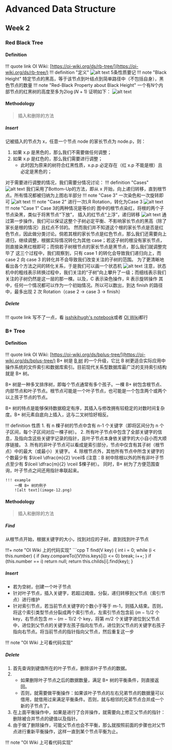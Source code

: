 # Advanced Data Structure
## Week 2

### Red Black Tree
#### Definition
!!! quote link
    OI Wiki: [https://oi-wiki.org/ds/rb-tree/](https://oi-wiki.org/ds/rb-tree/)
!!! definition "定义"
    ![alt text](image-5.png)
    5条性质要记
    !!! note "Black Height"
        特定节点的黑高，等于该节点到叶结点到简单路径中（不包括自身），黑色节点的数量
    !!! note "Red-Black Property about Black Height"
        一个有$N$个内部节点的红黑树的高度至多为$2\log(N+1)$
        证明如下：
        ![alt text](image-6.png)
#### Methodology
> 插入和删除的方法
##### Insert
记被插入的节点为 x，任意一个节点 node 的家长节点为 node.p，则：

1. 如果 x.p 是黑色的，那么我们不需要做任何调整；
2. 如果 x.p 是红色的，那么我们需要进行调整；
    - 此时因为原来的树符合红黑性质，x.p.p 必定存在（红 x.p 不能是根）且必定是黑色的；

对于需要进行调整的情况，我们需要分情况讨论：
!!! definition "Cases"
    ![alt text](image-7.png)
    我们采用了Bottom-Up的方法，即从 x 开始，向上递归转移，直到根节点。所有情况都被归纳为上图右半部分
    !!! note "Case 3"
        一次染色和一次旋转即可
        ![alt text](image-8.png)
    !!! note "Case 2"
        进行一次LR Rotation，转化为Case 3
        ![alt text](image-9.png)
    !!! note "Case 1"
        Case 3的两种情况是等价的
        图中的根节点染红，将根的两个子节点染黑，类似于将黑节点“下放”， 插入的红节点“上浮”，递归转移
        ![alt text](image-10.png)
        通过第一步操作，我们可以保证这整个子树必定平衡、不影响家长节点的黑高（除了家长是根的情况）且红点不邻的。
        然而我们并不知道这个根的家长节点是否是红色节点，因此做分类讨论。倘若其根的家长节点是红色节点，那么我们还需要向上递归，继续调整，根据实际情况转化为其他 case；若这子树的根没有家长节点，则直接染黑红根即可；而倘若子树根节点的家长节点是黑节点，那么我们就调整完毕了
    这三个过程中，我们观察到，只有 case 1 的转化会导致我们递归向上，而 case 2 向 case 3 的转化并不会导致我们改变关注的子树的范围。
    为了更清晰地看出各个方法之间的转化关系，于是我们可以画一个状态机
    ![alt text](image-11.png)
    注意，状态机中的粗线表示转换过程中，我们关注的“子树”向上攀升了一级；而细线表示我们关注的子树仍然是这一层的那一棵。以及，C 表示染色操作，R 表示旋转操作
    其中，任何一个情况都可以作为一个初始情况。所以可以数出，到达 finish 的路径中，最多出现 2 次 Rotation（case 2 -> case 3 -> finish）
##### Delete
!!! quote link
    写不了一点，看 [isshikihugh's notebook](https://note.isshikih.top/cour_note/D2CX_AdvancedDataStructure/Lec02/#%E5%88%A0%E9%99%A4)或者 [OI Wiki](https://oi-wiki.org/ds/rbtree/#%E5%88%A0%E9%99%A4%E6%93%8D%E4%BD%9C)都行

### B+ Tree

#### Definition
!!! quote link
    OI Wiki: [https://oi-wiki.org/ds/bplus-tree/](https://oi-wiki.org/ds/bplus-tree/)
B+ 树是 [B 树](https://oi-wiki.org/ds/b-tree/) 的一个升级，它比 B 树更适合实际应用中操作系统的文件索引和数据库索引。目前现代关系型数据库最广泛的支持索引结构就是 B+ 树。

B+ 树是一种多叉排序树，即每个节点通常有多个孩子。一棵 B+ 树包含根节点、内部节点和叶子节点。根节点可能是一个叶子节点，也可能是一个包含两个或两个以上孩子节点的节点。

B+ 树的特点是能够保持数据稳定有序，其插入与修改拥有较稳定的对数时间复杂度。B+ 树元素自底向上插入，这与二叉树恰好相反。

!!! definition 性质
    1. 有 n 棵子树的节点中含有 n-1 个关键字（即将区间分为 n 个子区间，每个子区间对应一棵子树）。
    2. 所有叶子节点中包含了全部关键字的信息，及指向含这些关键字记录的指针，且叶子节点本身依关键字的大小自小而大顺序链接。
    3. 所有的非叶子节点可以看成是索引部分，节点中仅含有其子树（根节点）中的最大（或最小）关键字。
    4. 除根节点外，其他所有节点中所含关键字的个数最少有 $\lceil \dfrac{m}{2} \rceil$ (注意：B 树中除根以外的所有非叶子节点至少有 $\lceil \dfrac{m}{2} \rceil $棵子树）。
    同时，B+ 树为了方便范围查询，叶子节点之间还用指针串联起来。

    !!! example
        一棵 B+ 树的例子
        ![alt text](image-12.png)

#### Methodology
> 插入和删除的方法

##### Find
从根节点开始，根据关键字的大小，找到对应的子树，直到找到叶子节点

!!!+ note "OI Wiki 上的代码实现"
    ```cpp
    T find(V key) {
    int i = 0;
    while (i < this.number) {
        if (key.compareTo((V)this.keys[i]) <= 0) break;
        i++;
    }
    if (this.number == i) return null;
    return this.childs[i].find(key);
    }
##### Insert
- 若为空树，创建一个叶子节点
- 针对叶子节点，插入关键字，若超过阈值，分裂，递归转移到父节点（索引节点）进行维护
- 针对索引节点，若当前节点关键字的个数小于等于 m-1，则插入结束。否则，将这个索引类型节点分裂成两个索引节点，左索引节点包含前 $(m-1)/2$ 个 key，右节点包含 $m-(m-1)/2$ 个 key，将第 $m/2$ 个关键字进位到父节点中，进位到父节点的关键字左孩子指向左节点，进位到父节点的关键字右孩子指向右节点。将当前节点的指针指向父节点，然后重复这一步

!!! note "OI Wiki 上可看代码实现"
##### Delete
1. 首先查询到键值所在的叶子节点，删除该叶子节点的数据。
2. - 如果删除叶子节点之后的数据数量，满足 B+ 树的平衡条件，则直接返回。
   - 否则，就需要做平衡操作：如果该叶子节点的左右兄弟节点的数据量可以借用，就借用过来满足平衡条件。否则，就与相邻的兄弟节点合并成一个新的子节点了。
3. 在上面平衡操作中，如果是进行了合并操作，就需要向上修正父节点的指针：删除被合并节点的键值以及指针。
4. 由于做了删除操作，可能父节点也会不平衡，那么就按照前面的步骤也对父节点进行重新平衡操作，这样一直到某个节点平衡为止。

!!! note "OI Wiki 上可看代码实现"
